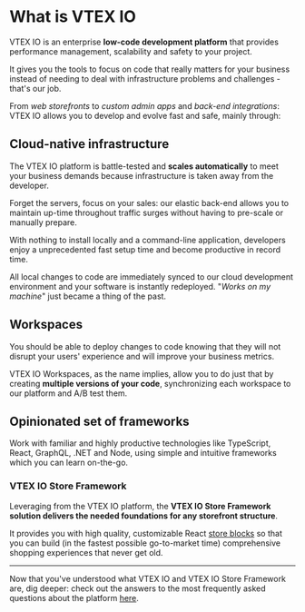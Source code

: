 # What is VTEX IO

VTEX IO is an enterprise **low-code development platform** that provides performance management, scalability and safety to your project. 

It gives you the tools to focus on code that really matters for your business instead of needing to deal with infrastructure problems and challenges - that's our job.  

From *web storefronts* to *custom admin apps* and *back-end integrations*: VTEX IO allows you to develop and evolve fast and safe, mainly through: 

## Cloud-native infrastructure 

The VTEX IO platform is battle-tested and **scales automatically** to meet your business demands because infrastructure is taken away from the developer. 

Forget the servers, focus on your sales: our elastic back-end allows you to maintain up-time throughout traffic surges without having to pre-scale or manually prepare.

With nothing to install locally and a command-line application, developers enjoy a unprecedented fast setup time and become productive in record time. 

All local changes to code are immediately synced to our cloud development environment and your software is instantly redeployed. "*Works on my machine*" just became a thing of the past. 

## Workspaces

You should be able to deploy changes to code knowing that they will not disrupt your users' experience and will improve your business metrics. 

VTEX IO Workspaces, as the name implies, allow you to do just that by creating **multiple versions of your code**, synchronizing each workspace to our platform and A/B test them.

## Opinionated set of frameworks

Work with familiar and highly productive technologies like TypeScript, React, GraphQL, .NET and Node, using simple and intuitive frameworks which you can learn on-the-go. 

### VTEX IO Store Framework

Leveraging from the VTEX IO platform, the **VTEX IO Store Framework solution delivers the needed foundations for any storefront structure**. 

It provides you with high quality, customizable React [store blocks](https://vtex.io/docs/components/all) so that you can build (in the fastest possible go-to-market time) comprehensive shopping experiences that never get old.

 ---
 
Now that you've understood what VTEX IO and VTEX IO Store Framework are, dig deeper: check out the answers to the most frequently asked questions about the platform [here](https://vtex.io/docs/introduction/frequently-asked-questions).
